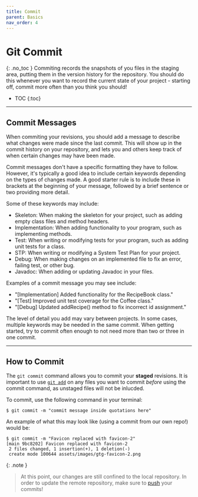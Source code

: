 ```yaml
---
title: Commit
parent: Basics
nav_order: 4
---
```

# Git Commit
{: .no_toc }
Commiting records the snapshots of you files in the staging area, putting them in the version history for the repository. You should do this whenever you want to record the current state of your project - starting off, commit more often than you think you should!

- TOC
{:toc}

---

## Commit Messages
When commiting your revisions, you should add a message to describe what changes were made since the last commit. This will show up in the commit history on your repository, and lets you and others keep track of when certain changes may have been made.

Commit messages don't have a specific formatting they have to follow. However, it's typically a good idea to include certain keywords depending on the types of changes made. A good starter rule is to include these in brackets at the beginning of your message, followed by a brief sentence or two providing more detail.

Some of these keywords may include:
- Skeleton: When making the skeleton for your project, such as adding empty class files and method headers.
- Implementation: When adding functionality to your program, such as implementing methods.
- Test: When writing or modifying tests for your program, such as adding unit tests for a class.
- STP: When writing or modifying a System Test Plan for your project.
- Debug: When making changes on an implemented file to fix an error, failing test, or other bug.
- Javadoc: When adding or updating Javadoc in your files.

Examples of a commit message you may see include:
- "[Implementation] Added functionality for the RecipeBook class."
- "[Test] Improved unit test coverage for the Coffee class."
- "[Debug] Updated addRecipe() method to fix incorrect id assignment."

The level of detail you add may vary between projects. In some cases, multiple keywords may be needed in the same commit. When getting started, try to commit often enough to not need more than two or three in one commit.

---

## How to Commit
The `git commit` command allows you to commit your **staged** revisions. It is important to use [`git add`](https://sophia-nunez.github.io/guide-to-git/docs/basics/add.html) on any files you want to commit *before* using the commit command, as unstaged files will not be inlucded.

To commit, use the following command in your terminal:

```terminal
$ git commit -m "commit message inside quotations here"
```
An example of what this may look like (using a commit from our own repo!) would be:

```terminal
$ git commit -m "Favicon replaced with favicon-2"
[main 9bc8202] Favicon replaced with favicon-2
 2 files changed, 1 insertion(+), 1 deletion(-)
 create mode 100644 assets/images/gtg-favicon-2.png
```

{: .note }
> At this point, our changes are still confined to the local repository. In order to update the remote repository, make sure to [push](https://sophia-nunez.github.io/guide-to-git/docs/basics/push.html) your commits!